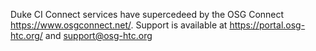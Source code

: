 Duke CI Connect services have supercedeed by the OSG Connect https://www.osgconnect.net/.  Support is available at https://portal.osg-htc.org/ and support@osg-htc.org
